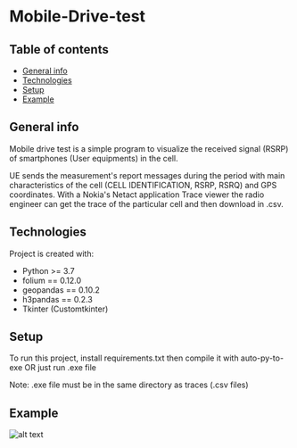 # Mobile-Drive-test


## Table of contents
* [General info](#general-info)
* [Technologies](#technologies)
* [Setup](#setup)
* [Example](#example)

## General info
Mobile drive test is a simple program to visualize the received signal (RSRP) of smartphones (User equipments) in the cell.

UE sends the measurement's report messages during the period with main characteristics of the cell (CELL IDENTIFICATION, RSRP, RSRQ) and GPS coordinates.
With a Nokia's Netact application Trace viewer the radio engineer can get the trace of the particular cell and then download in .csv.
	
## Technologies
Project is created with:
* Python >= 3.7
* folium == 0.12.0
* geopandas == 0.10.2
* h3pandas == 0.2.3
* Tkinter (Customtkinter)


## Setup
To run this project, install requirements.txt then compile it with auto-py-to-exe OR just run .exe file

Note: .exe file must be in the same directory as traces (.csv files)

## Example
![alt text](https://github.com/Sergei2019/Mobile-Drive-test/blob/main/Example.PNG?raw=true)
